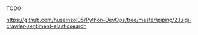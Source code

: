 #

TODO

https://github.com/huseinzol05/Python-DevOps/tree/master/piping/2.luigi-crawler-sentiment-elasticsearch
